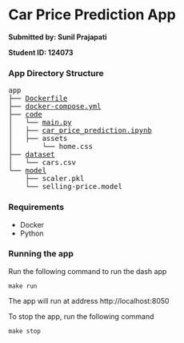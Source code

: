 # Car Price Prediction App

**Submitted by: Sunil Prajapati**

**Student ID: 124073**


### App Directory Structure

<pre>
app
├── <a href="https://github.com/scherbatsky-jr/car_price_prediction/blob/main/app/Dockerfile">Dockerfile</a>
├── <a href="https://github.com/scherbatsky-jr/car_price_prediction/blob/main/app/docker-compose.yml">docker-compose.yml</a>
├── <a href="https://github.com/scherbatsky-jr/car_price_prediction/blob/main/app/code">code</a>
│   └── <a href="https://github.com/scherbatsky-jr/car_price_prediction/blob/main/app/code/main.py">main.py</a>
│   ├── <a href="https://github.com/scherbatsky-jr/car_price_prediction/blob/main/app/code/car_price_prediction.ipynb">car_price_prediction.ipynb</a>
│   ├── assets
│       └── home.css
├── <a href="https://github.com/scherbatsky-jr/car_price_prediction/blob/main/app/dataset">dataset</a>
│   └── cars.csv
└── <a href="https://github.com/scherbatsky-jr/car_price_prediction/blob/main/app/model">model</a>
    ├── scaler.pkl
    └── selling-price.model
</pre>


### Requirements
- Docker
- Python


### Running the app

Run the following command to run the dash app

```make run```

The app will run at address http://localhost:8050

To stop the app, run the following command

```make stop```
